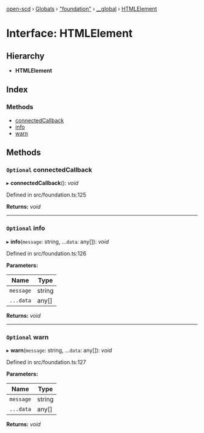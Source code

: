 [open-scd](../README.md) › [Globals](../globals.md) › ["foundation"](../modules/_foundation_.md) › [__global](../modules/_foundation_.__global.md) › [HTMLElement](_foundation_.__global.htmlelement.md)

# Interface: HTMLElement

## Hierarchy

* **HTMLElement**

## Index

### Methods

* [connectedCallback](_foundation_.__global.htmlelement.md#optional-connectedcallback)
* [info](_foundation_.__global.htmlelement.md#optional-info)
* [warn](_foundation_.__global.htmlelement.md#optional-warn)

## Methods

### `Optional` connectedCallback

▸ **connectedCallback**(): *void*

Defined in src/foundation.ts:125

**Returns:** *void*

___

### `Optional` info

▸ **info**(`message`: string, ...`data`: any[]): *void*

Defined in src/foundation.ts:126

**Parameters:**

Name | Type |
------ | ------ |
`message` | string |
`...data` | any[] |

**Returns:** *void*

___

### `Optional` warn

▸ **warn**(`message`: string, ...`data`: any[]): *void*

Defined in src/foundation.ts:127

**Parameters:**

Name | Type |
------ | ------ |
`message` | string |
`...data` | any[] |

**Returns:** *void*
